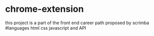 # chrome-extension

this project is a part of the front end career path proposed by scrimba
#languages 
html css javascript and API

